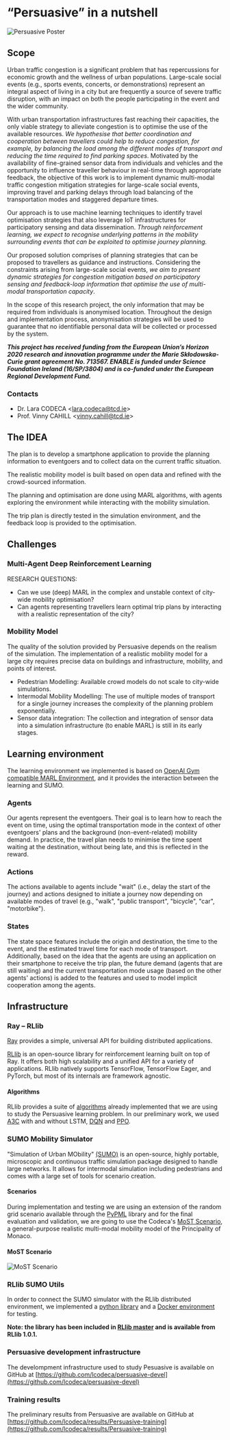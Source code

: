 # “Persuasive” in a nutshell

![Persuasive Poster](imgs/2020-02-17Persuasive.jpg)

## Scope

Urban traffic congestion is a significant problem that has repercussions for economic growth and the wellness of urban populations. Large-scale social events (e.g., sports events, concerts, or demonstrations) represent an integral aspect of living in a city but are frequently a source of severe traffic disruption, with an impact on both the people participating in the event and the wider community.

With urban transportation infrastructures fast reaching their capacities, the only viable strategy to alleviate congestion is to optimise the use of the available resources. *We hypothesise that better coordination and cooperation between travellers could help to reduce congestion, for example, by balancing the load among the different modes of transport and reducing the time required to find parking spaces*. Motivated by the availability of fine-grained sensor data from individuals and vehicles and the opportunity to influence traveller behaviour in real-time through appropriate feedback, the objective of this work is to implement dynamic multi-modal traffic congestion mitigation strategies for large-scale social events, improving travel and parking delays through load balancing of the transportation modes and staggered departure times.

Our approach is to use machine learning techniques to identify travel optimisation strategies that also leverage IoT infrastructures for participatory sensing and data dissemination. *Through reinforcement learning, we expect to recognise underlying patterns in the mobility surrounding events that can be exploited to optimise journey planning.*

Our proposed solution comprises of planning strategies that can be proposed to travellers as guidance and instructions. Considering the constraints arising from large-scale social events, *we aim to present dynamic strategies for congestion mitigation based on participatory sensing and feedback-loop information that optimise the use of multi-modal transportation capacity*.

In the scope of this research project, the only information that may be required from individuals is anonymised location. Throughout the design and implementation process, anonymisation strategies will be used to guarantee that no identifiable personal data will be collected or processed by the system.

**_This project has received funding from the European Union’s Horizon 2020 research and innovation programme under the Marie Skłodowska-Curie grant agreement No. 713567. ENABLE is funded under Science Foundation Ireland (16/SP/3804) and is co-funded under the European Regional Development Fund._**

### Contacts

- Dr. Lara CODECA <[lara.codeca@tcd.ie](mailto:lara.codeca@tcd.ie)>
- Prof. Vinny CAHILL <[vinny.cahill@tcd.ie](mailto:vinny.cahill@tcd.ie)>

## The IDEA

The plan is to develop a smartphone application to provide the planning information to eventgoers and to collect data on the current traffic situation.

The realistic mobility model is built based on open data and refined with the crowd-sourced information.

The planning and optimisation are done using MARL algorithms, with agents exploring the environment while interacting with the mobility simulation.

The trip plan is directly tested in the simulation environment, and the feedback loop is provided to the optimisation.

## Challenges

### Multi-Agent Deep Reinforcement Learning

RESEARCH QUESTIONS:

- Can we use (deep) MARL in the complex and unstable context of city-wide mobility optimisation?
- Can agents representing travellers learn optimal trip plans by interacting with a realistic representation of the city?

### Mobility Model

The quality of the solution provided by Persuasive depends on the realism of the simulation.
The implementation of a realistic mobility model for a large city requires precise data on buildings and infrastructure, mobility, and points of interest.

- Pedestrian Modelling: Available crowd models do not scale to city-wide simulations.
- Intermodal Mobility Modelling: The use of multiple modes of transport for a single journey increases the complexity of the planning problem exponentially.
- Sensor data integration: The collection and integration of sensor data into a simulation infrastructure (to enable MARL) is still in its early stages.

## Learning environment

The learning environment we implemented is based on [OpenAI Gym compatible MARL Environment](https://github.com/ray-project/ray/blob/master/rllib/env/multi_agent_env.py), and it provides the interaction between the learning and SUMO.

### Agents

Our agents represent the eventgoers. Their goal is to learn how to reach the event on time, using the optimal transportation mode in the context of other eventgoers' plans and the background (non-event-related) mobility demand. In practice, the travel plan needs to minimise the time spent waiting at the destination, without being late, and this is reflected in the reward.

### Actions

The actions available to agents include "wait" (i.e., delay the start of the journey) and actions designed to initiate a journey now depending on available modes of travel (e.g., "walk", "public transport", "bicycle", "car", "motorbike").

### States

The state space features include the origin and destination, the time to the event, and the estimated travel time for each mode of transport. Additionally, based on the idea that the agents are using an application on their smartphone to receive the trip plan, the future demand (agents that are still waiting) and the current transportation mode usage (based on the other agents' actions) is added to the features and used to model implicit cooperation among the agents.

## Infrastructure

### Ray – RLlib

[Ray](https://docs.ray.io/en/master/ray-overview/index.html) provides a simple, universal API for building distributed applications.

[RLlib](https://docs.ray.io/en/master/rllib.html) is an open-source library for reinforcement learning built on top of Ray. It offers both high scalability and a unified API for a variety of applications. RLlib natively supports TensorFlow, TensorFlow Eager, and PyTorch, but most of its internals are framework agnostic.

#### Algorithms

RLlib provides a suite of [algorithms](https://docs.ray.io/en/master/rllib-algorithms.html) already implemented that we are using to study the Persuasive learning problem.
In our preliminary work, we used [A3C](https://docs.ray.io/en/master/rllib-algorithms.html#a3c) with and without LSTM, [DQN](https://docs.ray.io/en/master/rllib-algorithms.html#dqn) and [PPO](https://docs.ray.io/en/master/rllib-algorithms.html#ppo).

### SUMO Mobility Simulator

"Simulation of Urban MObility" [(SUMO)](https://sumo.dlr.de/docs/index.html) is an open-source, highly portable, microscopic and continuous traffic simulation package designed to handle large networks. It allows for intermodal simulation including pedestrians and comes with a large set of tools for scenario creation.

#### Scenarios

During implementation and testing we are using an extension of the random grid scenario available through the [PyPML](https://github.com/lcodeca/PyPML/tree/master/examples/random_grid) library and for the final evaluation and validation, we are going to use the Codeca's [MoST Scenario](https://github.com/lcodeca/MoSTScenario), a general-purpose realistic multi-modal mobility model of the Principality of Monaco.

#### MoST Scenario

![MoST Scenario](imgs/MoSTScenario.png)

### RLlib SUMO Utils

In order to connect the SUMO simulator with the RLlib distributed environment, we implemented a [python library](https://github.com/lcodeca/rllibsumoutils) and a [Docker environment](https://github.com/lcodeca/rllibsumodocker) for testing.

**Note: the library has been included in [RLlib master](https://github.com/ray-project/ray/pull/11710) and is available from RLlib 1.0.1.**

### Persuasive development infrastructure

The develompment infrastructure used to study Pesuasive is available on GitHub at [https://github.com/lcodeca/persuasive-devel](https://github.com/lcodeca/persuasive-devel)

### Training results

The preliminary results from Persuasive are available on GitHub at [https://github.com/lcodeca/results/Persuasive-training](https://github.com/lcodeca/results/Persuasive-training)
